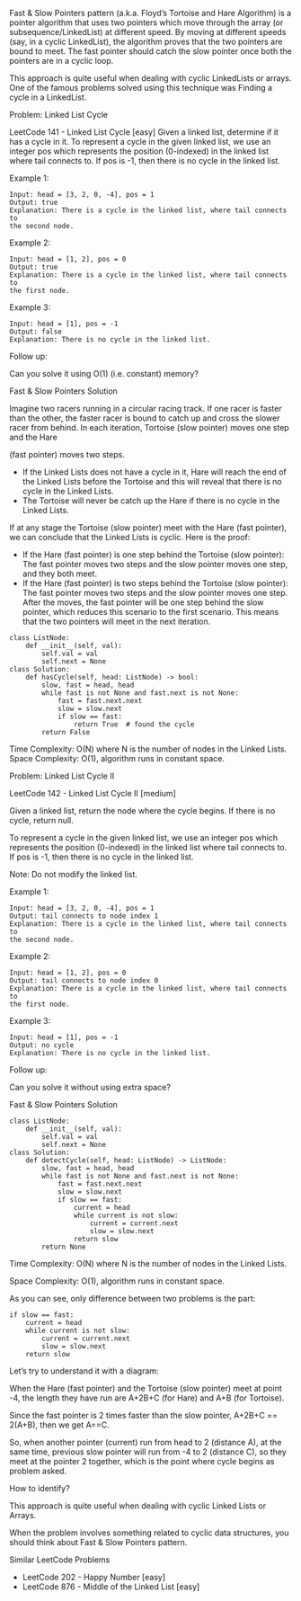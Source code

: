 Fast & Slow Pointers pattern (a.k.a. Floyd’s Tortoise and Hare Algorithm) is a pointer algorithm that uses two pointers which move through the array (or subsequence/LinkedList) at different speed. By moving at different  speeds (say, in a cyclic LinkedList), the algorithm proves that the two  pointers are bound to meet. The fast pointer should catch the slow  pointer once both the pointers are in a cyclic loop.

This approach is  quite useful when dealing with cyclic LinkedLists or arrays. One of the famous problems solved using this technique was Finding a cycle in a LinkedList. 


Problem: Linked List Cycle

LeetCode 141 - Linked List Cycle [easy]
Given a linked list, determine if it has a cycle in it.
To represent a cycle in the given linked list, we use an integer pos which represents the position (0-indexed) in the linked list where tail connects to. If pos is -1, then there is no cycle in the linked list.

Example 1:
```
Input: head = [3, 2, 0, -4], pos = 1 
Output: true 
Explanation: There is a cycle in the linked list, where tail connects to  
the second node.
```



Example 2:
```
Input: head = [1, 2], pos = 0 
Output: true 
Explanation: There is a cycle in the linked list, where tail connects to  
the first node.
```


Example 3:

```
Input: head = [1], pos = -1 
Output: false 
Explanation: There is no cycle in the linked list.
```


Follow up:

Can you solve it using O(1) (i.e. constant) memory?




Fast & Slow Pointers Solution

Imagine two racers running in a circular racing track. If one racer is faster than the other, the faster racer is bound to catch up and cross the slower racer from behind. In each iteration, Tortoise 
 (slow pointer) moves one step and the Hare 

 (fast pointer) moves two steps.

- If the Linked Lists does not have a cycle in it, Hare  will reach the end of the Linked Lists before the Tortoise  and this will reveal that there is no cycle in the Linked Lists.
- The Tortoise  will never be catch up the Hare  if there is no cycle in the Linked Lists.


If at any stage the Tortoise (slow pointer) meet with the Hare (fast pointer), we can conclude that the Linked Lists is cyclic. Here is the proof:
- If the Hare (fast pointer) is one step behind the Tortoise (slow pointer): The fast pointer moves two steps and the slow pointer moves one step, and they both meet.
- If the Hare  (fast pointer) is two steps behind the Tortoise  (slow pointer): The fast pointer moves two steps and the slow pointer moves one step. After the moves, the fast pointer will be one step behind the slow pointer, which reduces this scenario to the first scenario. This means that the two pointers will meet in the next iteration.



```
class ListNode: 
    def __init__(self, val): 
        self.val = val 
        self.next = None 
class Solution: 
    def hasCycle(self, head: ListNode) -> bool: 
        slow, fast = head, head 
        while fast is not None and fast.next is not None: 
            fast = fast.next.next 
            slow = slow.next 
            if slow == fast: 
                return True  # found the cycle 
        return False
```

Time Complexity: O(N) where N is the number of nodes in the Linked Lists.
Space Complexity: O(1), algorithm runs in constant space.




Problem: Linked List Cycle II

LeetCode 142 - Linked List Cycle II [medium]

Given a linked list, return the node where the cycle begins. If there is no cycle, return null.

To represent a cycle in the given linked list, we use an integer pos which represents the position (0-indexed) in the linked list where tail connects to. If pos is -1, then there is no cycle in the linked list.

Note: Do not modify the linked list.

Example 1:

```
Input: head = [3, 2, 0, -4], pos = 1 
Output: tail connects to node index 1 
Explanation: There is a cycle in the linked list, where tail connects to  
the second node.
```


Example 2:

```
Input: head = [1, 2], pos = 0 
Output: tail connects to node index 0 
Explanation: There is a cycle in the linked list, where tail connects to  
the first node.
```


Example 3:

```
Input: head = [1], pos = -1 
Output: no cycle 
Explanation: There is no cycle in the linked list.
```


Follow up:

Can you solve it without using extra space?

Fast & Slow Pointers Solution

```
class ListNode: 
    def __init__(self, val): 
        self.val = val 
        self.next = None 
class Solution: 
    def detectCycle(self, head: ListNode) -> ListNode: 
        slow, fast = head, head 
        while fast is not None and fast.next is not None: 
            fast = fast.next.next 
            slow = slow.next 
            if slow == fast: 
                current = head 
                while current is not slow: 
                    current = current.next 
                    slow = slow.next 
                return slow 
        return None
```
Time Complexity: O(N) where N is the number of nodes in the Linked Lists.

Space Complexity: O(1), algorithm runs in constant space.

As you can see, only difference between two problems is the part:

```
if slow == fast: 
    current = head 
    while current is not slow: 
        current = current.next 
        slow = slow.next 
    return slow
```
Let’s try to understand it with a diagram:


When the Hare  (fast pointer) and the Tortoise  (slow pointer) meet at point -4, the length they have run are A+2B+C (for Hare) and A+B (for Tortoise).

Since the fast pointer is 2 times faster than the slow pointer, A+2B+C == 2(A+B), then we get A==C.

So, when another pointer (current) run from head to 2 (distance A), at the same time, previous slow pointer will run from -4 to 2 (distance C), so they meet at the pointer 2 together, which is the point where cycle begins as problem asked.


How to identify?

This approach is quite useful when dealing with cyclic Linked Lists or Arrays.

When the problem involves something related to cyclic data structures, you should think about Fast & Slow Pointers pattern.


Similar LeetCode Problems

- LeetCode 202 - Happy Number [easy]
- LeetCode 876 - Middle of the Linked List [easy]